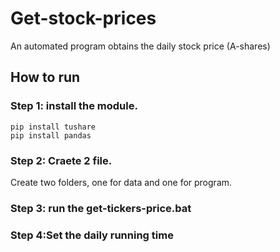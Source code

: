 # Get-stock-prices
An automated program obtains the daily stock price (A-shares)

## How to run
### Step 1: install the module.
```
pip install tushare
pip install pandas
```

### Step 2: Craete 2 file.
Create two folders, one for data and one for program.

### Step 3: run the get-tickers-price.bat


### Step 4:Set the daily running time
